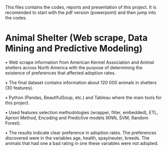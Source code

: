 
This files contains the codes, reports and presentation of this project. It is recomended to start with the pdf version (powerpoint) and then jump into the codes.



# Animal Shelter (Web scrape, Data Mining and Predictive Modeling) 

•	Web scrape information from American Kennel Association and Animal shelters across North America with the purpose of determining the existence of preferences that affected adoption rates. 

•	The final dataset contains information about 120 000 animals in shelters (30 features). 

•	Python (Pandas, BeautifulSoup, etc.) and Tableau where the main tools for this project.

•	Used features selection methodologies (wrapper, filter, embedded), ETL, Apriori Method, Encoding and Predictive models (KNN, SVM, Random Forest).

•	The results indicate clear preference in adoption rates. The preferences discovered were in the variables age, health, spay/neuter, breeds. The animals that had one a bad rating in one these variables were not adopted. 
